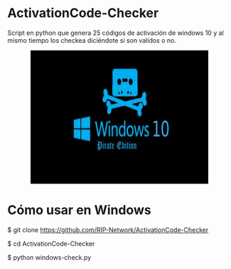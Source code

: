 # ActivationCode-Checker
Script en python que genera 25 códigos de activación de windows 10 y al mismo tiempo los checkea diciéndote si son validos o no.


<p align="center"> <img width="400" height="300" src="https://github.com/RIP-Network/ActivationCode-Checker/blob/main/Windows-10-pirata.jpg"> </p>

# Cómo usar en Windows

$ git clone https://github.com/RIP-Network/ActivationCode-Checker

$ cd ActivationCode-Checker

$ python windows-check.py 



